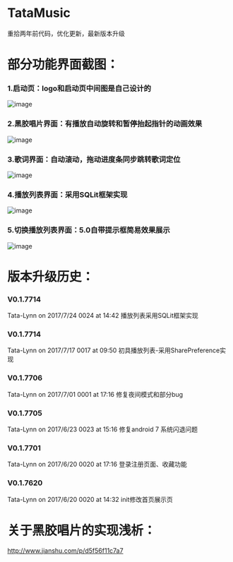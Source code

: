 # TataMusic
重拾两年前代码，优化更新，最新版本升级

# 部分功能界面截图：
### 1.启动页：logo和启动页中间图是自己设计的
![image](https://github.com/lynn01247/TataMusic/raw/master/pic/1.png)
### 2.黑胶唱片界面：有播放自动旋转和暂停抬起指针的动画效果
![image](https://github.com/lynn01247/TataMusic/raw/master/pic/2.png)
### 3.歌词界面：自动滚动，拖动进度条同步跳转歌词定位
![image](https://github.com/lynn01247/TataMusic/raw/master/pic/3.png)
### 4.播放列表界面：采用SQLit框架实现
![image](https://github.com/lynn01247/TataMusic/raw/master/pic/4.png)
### 5.切换播放列表界面：5.0自带提示框简易效果展示
![image](https://github.com/lynn01247/TataMusic/raw/master/pic/5.png)

# 版本升级历史：
### V0.1.7714 
Tata-Lynn on 2017/7/24 0024 at 14:42 播放列表采用SQLit框架实现
###  V0.1.7714
Tata-Lynn on 2017/7/17 0017 at 09:50 初具播放列表-采用SharePreference实现 
### V0.1.7706 
Tata-Lynn on 2017/7/01 0001 at 17:16 修复夜间模式和部分bug
### V0.1.7705 
Tata-Lynn on 2017/6/23 0023 at 15:16 修复android 7 系统闪退问题
### V0.1.7701 
Tata-Lynn on 2017/6/20 0020 at 17:16 登录注册页面、收藏功能
### V0.1.7620 
Tata-Lynn on 2017/6/20 0020 at 14:32 init修改首页展示页

# 关于黑胶唱片的实现浅析：
http://www.jianshu.com/p/d5f56f11c7a7

